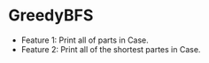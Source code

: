 # GreedyBFS

- Feature 1:
  Print all of parts in Case.
- Feature 2:
  Print all of the shortest partes in Case.
